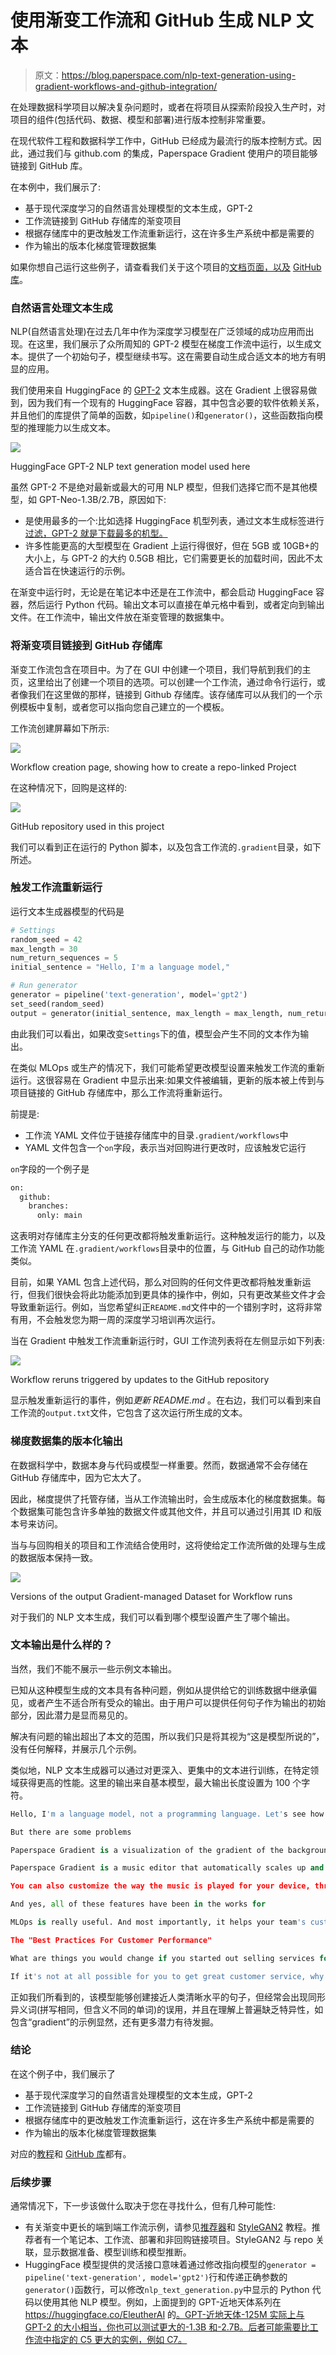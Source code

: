 # 使用渐变工作流和 GitHub 生成 NLP 文本

> 原文：<https://blog.paperspace.com/nlp-text-generation-using-gradient-workflows-and-github-integration/>

在处理数据科学项目以解决复杂问题时，或者在将项目从探索阶段投入生产时，对项目的组件(包括代码、数据、模型和部署)进行版本控制非常重要。

在现代软件工程和数据科学工作中，GitHub 已经成为最流行的版本控制方式。因此，通过我们与 github.com 的集成，Paperspace Gradient 使用户的项目能够链接到 GitHub 库。

在本例中，我们展示了:

*   基于现代深度学习的自然语言处理模型的文本生成，GPT-2
*   工作流链接到 GitHub 存储库的渐变项目
*   根据存储库中的更改触发工作流重新运行，这在许多生产系统中都是需要的
*   作为输出的版本化梯度管理数据集

如果你想自己运行这些例子，请查看我们关于这个项目的[文档页面，以及](https://docs.paperspace.com/gradient/get-started/tutorials-list/example-workflow-nlp-text-generator) [GitHub 库](https://github.com/gradient-ai/NLP-Text-Generation)。

### 自然语言处理文本生成

NLP(自然语言处理)在过去几年中作为深度学习模型在广泛领域的成功应用而出现。在这里，我们展示了众所周知的 GPT-2 模型在梯度工作流中运行，以生成文本。提供了一个初始句子，模型继续书写。这在需要自动生成合适文本的地方有明显的应用。

我们使用来自 HuggingFace 的 [GPT-2](https://huggingface.co/gpt2) 文本生成器。这在 Gradient 上很容易做到，因为我们有一个现有的 HuggingFace 容器，其中包含必要的软件依赖关系，并且他们的库提供了简单的函数，如`pipeline()`和`generator()`，这些函数指向模型的推理能力以生成文本。

![](img/d727dcdbf6c704a9288a01971344f5ae.png)

HuggingFace GPT-2 NLP text generation model used here

虽然 GPT-2 不是绝对最新或最大的可用 NLP 模型，但我们选择它而不是其他模型，如 GPT-Neo-1.3B/2.7B，原因如下:

*   是使用最多的一个:比如选择 HuggingFace 机型列表，通过文本生成标签进行[过滤，GPT-2 就是下载最多的机型。](https://huggingface.co/models?pipeline_tag=text-generation&sort=downloads)
*   许多性能更高的大型模型在 Gradient 上运行得很好，但在 5GB 或 10GB+的大小上，与 GPT-2 的大约 0.5GB 相比，它们需要更长的加载时间，因此不太适合旨在快速运行的示例。

在渐变中运行时，无论是在笔记本中还是在工作流中，都会启动 HuggingFace 容器，然后运行 Python 代码。输出文本可以直接在单元格中看到，或者定向到输出文件。在工作流中，输出文件放在渐变管理的数据集中。

### 将渐变项目链接到 GitHub 存储库

渐变工作流包含在项目中。为了在 GUI 中创建一个项目，我们导航到我们的主页，这里给出了创建一个项目的选项。可以创建一个工作流，通过命令行运行，或者像我们在这里做的那样，链接到 Github 存储库。该存储库可以从我们的一个示例模板中复制，或者您可以指向您自己建立的一个模板。

工作流创建屏幕如下所示:

![](img/fdfabc1b38c23a42e96d8eb3bd80d89a.png)

Workflow creation page, showing how to create a repo-linked Project

在这种情况下，回购是这样的:

![](img/a7a5989170160cd08f0927eda94608f1.png)

GitHub repository used in this project

我们可以看到正在运行的 Python 脚本，以及包含工作流的`.gradient`目录，如下所述。

### 触发工作流重新运行

运行文本生成器模型的代码是

```py
# Settings
random_seed = 42
max_length = 30
num_return_sequences = 5
initial_sentence = "Hello, I'm a language model,"

# Run generator
generator = pipeline('text-generation', model='gpt2')
set_seed(random_seed)
output = generator(initial_sentence, max_length = max_length, num_return_sequences = num_return_sequences) 
```

由此我们可以看出，如果改变`Settings`下的值，模型会产生不同的文本作为输出。

在类似 MLOps 或生产的情况下，我们可能希望更改模型设置来触发工作流的重新运行。这很容易在 Gradient 中显示出来:如果文件被编辑，更新的版本被上传到与项目链接的 GitHub 存储库中，那么工作流将重新运行。

前提是:

*   工作流 YAML 文件位于链接存储库中的目录`.gradient/workflows`中
*   YAML 文件包含一个`on`字段，表示当对回购进行更改时，应该触发它运行

`on`字段的一个例子是

```py
on:
  github:
    branches:
      only: main 
```

这表明对存储库主分支的任何更改都将触发重新运行。这种触发运行的能力，以及工作流 YAML 在`.gradient/workflows`目录中的位置，与 GitHub 自己的动作功能类似。

目前，如果 YAML 包含上述代码，那么对回购的任何文件更改都将触发重新运行，但我们很快会将此功能添加到更具体的操作中，例如，只有更改某些文件才会导致重新运行。例如，当您希望纠正`README.md`文件中的一个错别字时，这将非常有用，不会触发您为期一周的深度学习培训再次运行。

当在 Gradient 中触发工作流重新运行时，GUI 工作流列表将在左侧显示如下列表:

![](img/3771f7df954444eae28ce587cfb1d650.png)

Workflow reruns triggered by updates to the GitHub repository

显示触发重新运行的事件，例如*更新 README.md* 。在右边，我们可以看到来自工作流的`output.txt`文件，它包含了这次运行所生成的文本。

### 梯度数据集的版本化输出

在数据科学中，数据本身与代码或模型一样重要。然而，数据通常不会存储在 GitHub 存储库中，因为它太大了。

因此，梯度提供了托管存储，当从工作流输出时，会生成版本化的梯度数据集。每个数据集可能包含许多单独的数据文件或其他文件，并且可以通过引用其 ID 和版本号来访问。

当与与回购相关的项目和工作流结合使用时，这将使给定工作流所做的处理与生成的数据版本保持一致。

![](img/4de3ad0fb6a43b371ebb4d929d43e3ae.png)

Versions of the output Gradient-managed Dataset for Workflow runs

对于我们的 NLP 文本生成，我们可以看到哪个模型设置产生了哪个输出。

### 文本输出是什么样的？

当然，我们不能不展示一些示例文本输出。

已知从这种模型生成的文本具有各种问题，例如从提供给它的训练数据中继承偏见，或者产生不适合所有受众的输出。由于用户可以提供任何句子作为输出的初始部分，因此潜力是显而易见的。

解决有问题的输出超出了本文的范围，所以我们只是将其视为“这是模型所说的”，没有任何解释，并展示几个示例。

类似地，NLP 文本生成器可以通过对更深入、更集中的文本进行训练，在特定领域获得更高的性能。这里的输出来自基本模型，最大输出长度设置为 100 个字符。

```py
Hello, I'm a language model, not a programming language. Let's see how you work out your approach. By our experience, Python is the best known language to work with. It has been used in numerous programming languages, including Java, C++, R, C, C#, Lua, C#, PHP, XML, Python, Ruby and more. In addition to such languages as Lua, Javascript, PHP, BSD, PHP, PHP.

But there are some problems 
```

```py
Paperspace Gradient is a visualization of the gradient of the background by the relative humidity based on the total amount of current it takes to change the intensity of the source illumination. While many researchers consider this process as simple, many use the method to solve more complex and complex problems. If it turns out a few other factors would make the process more convenient, or perhaps even more efficient, for example, it might be worthwhile to start incorporating this in the design of your own lights. 
```

```py
Paperspace Gradient is a music editor that automatically scales up and down on the files you're working on. It's a little like how a game can now change up the sound that's playing on your home music system, on PC, iPod, or iOS.

You can also customize the way the music is played for your device, through plugins, apps, or just by tapping and holding on an instrument.

And yes, all of these features have been in the works for 
```

```py
MLOps is really useful. And most importantly, it helps your team's customers, which include your visitors and merchants.

The "Best Practices For Customer Performance"

What are things you would change if you started out selling services for users instead of products?

If it's not at all possible for you to get great customer service, why not start selling software for customers? The software is great. It makes your business better. It helps your customers. It saves you money by 
```

正如我们所看到的，该模型能够创建接近人类清晰水平的句子，但经常会出现同形异义词(拼写相同，但含义不同的单词)的误用，并且在理解上普遍缺乏特异性，如包含“gradient”的示例显然，还有更多潜力有待发掘。

### 结论

在这个例子中，我们展示了

*   基于现代深度学习的自然语言处理模型的文本生成，GPT-2
*   工作流链接到 GitHub 存储库的渐变项目
*   根据存储库中的更改触发工作流重新运行，这在许多生产系统中都是需要的
*   作为输出的版本化梯度管理数据集

对应的[教程](https://docs.paperspace.com/gradient/get-started/tutorials-list/example-workflow-nlp-text-generator)和 [GitHub 库](https://github.com/gradient-ai/NLP-Text-Generation)都有。

### 后续步骤

通常情况下，下一步该做什么取决于您在寻找什么，但有几种可能性:

*   有关渐变中更长的端到端工作流示例，请参见[推荐器](https://docs.paperspace.com/gradient/get-started/tutorials-list/end-to-end-example)和 [StyleGAN2](https://docs.paperspace.com/gradient/get-started/tutorials-list/workflows-sample-project) 教程。推荐者有一个笔记本、工作流、部署和非回购链接项目。StyleGAN2 与 repo 关联，显示数据准备、模型训练和模型推断。
*   HuggingFace 模型提供的灵活接口意味着通过修改指向模型的`generator = pipeline('text-generation', model='gpt2')`行和传递正确参数的`generator()`函数行，可以修改`nlp_text_generation.py`中显示的 Python 代码以使用其他 NLP 模型。例如，上面提到的 GPT-近地天体系列在 https://huggingface.co/EleutherAI 的[。GPT-近地天体-125M 实际上与 GPT-2 的大小相当，你也可以测试更大的-1.3B 和-2.7B。后者可能需要比工作流中指定的 C5 更大的实例，例如 C7。](https://huggingface.co/EleutherAI)